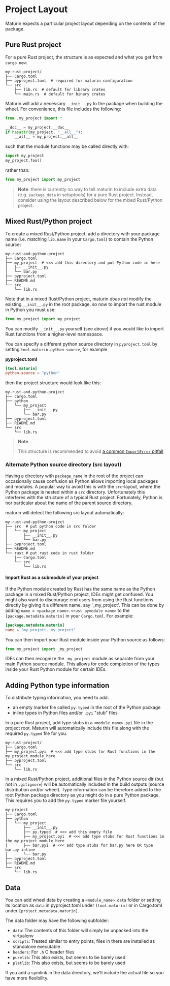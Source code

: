 # Project Layout

Maturin expects a particular project layout depending on the contents of the
package.

## Pure Rust project

For a pure Rust project, the structure is as expected and what you get from `cargo new`:

```
my-rust-project/
├── Cargo.toml
├── pyproject.toml  # required for maturin configuration
└── src
    ├── lib.rs  # default for library crates
    └── main.rs  # default for binary crates
```

Maturin will add a necessary `__init__.py` to the package when building the
wheel. For convenience, this file includes the following:

```python
from .my_project import *

__doc__ = my_project.__doc__
if hasattr(my_project, "__all__"):
    __all__ = my_project.__all__
```

such that the module functions may be called directly with:

```python
import my_project
my_project.foo()
```

rather than:

```python
from my_project import my_project
```

> **Note**: there is currently no way to tell maturin to include extra data (e.g.
`package_data` in setuptools) for a pure Rust project. Instead, consider using
the layout described below for the mixed Rust/Python project.

## Mixed Rust/Python project

To create a mixed Rust/Python project, add a directory with your package name
(i.e. matching `lib.name` in your `Cargo.toml`) to contain the Python source:

```
my-rust-and-python-project
├── Cargo.toml
├── my_project  # <<< add this directory and put Python code in here
│   ├── __init__.py
│   └── bar.py
├── pyproject.toml
├── README.md
└── src
    └── lib.rs
```

Note that in a mixed Rust/Python project, maturin _does not_ modify the
existing `__init__.py` in the root package, so now to import the rust module in
Python you must use:

```python
from my_project import my_project
```

You can modify `__init__.py` yourself (see above) if you would like to import
Rust functions from a higher-level namespace.

You can specify a different python source directory in `pyproject.toml` by setting `tool.maturin.python-source`, for example

**pyproject.toml**

```toml
[tool.maturin]
python-source = "python"
```

then the project structure would look like this:

```
my-rust-and-python-project
├── Cargo.toml
├── python
│   └── my_project
│       ├── __init__.py
│       └── bar.py
├── pyproject.toml
├── README.md
└── src
    └── lib.rs
```

> **Note**
>
> This structure is recommended to avoid [a common `ImportError` pitfall](https://github.com/PyO3/maturin/issues/490)


### Alternate Python source directory (src layout)

Having a directory with `package_name` in the root of the project can
occasionally cause confusion as Python allows importing local packages and
modules. A popular way to avoid this is with the `src`-layout, where the Python
package is nested within a `src` directory. Unfortunately this interferes with
the structure of a typical Rust project. Fortunately, Python is nor particular
about the name of the parent source directory.

maturin will detect the following src layout automatically:

```
my-rust-and-python-project
├── src  # put python code in src folder
│   └── my_project
│       ├── __init__.py
│       └── bar.py
├── pyproject.toml
├── README.md
└── rust # put rust code in rust folder
    |── Cargo.toml
    └── src
        └── lib.rs
```
#### Import Rust as a submodule of your project

If the Python module created by Rust has the same name as the Python package in a mixed Rust/Python project, IDEs might get confused. You might also want to discourage end users from using the Rust functions directly by giving it a different name, say '\_my_project'. This can be done by adding `name = <package name>.<rust pymodule name>` to the `[package.metadata.maturin]` in your `Cargo.toml`. For example:

```toml
[package.metadata.maturin]
name = "my_project._my_project"
```

You can then import your Rust module inside your Python source as follows:

```python
from my_project import _my_project
```

IDEs can then recognize the `_my_project` module as separate from your main Python source module. This allows for code completion of the types inside your Rust Python module for certain IDEs.


## Adding Python type information

To distribute typing information, you need to add:

* an empty marker file called `py.typed` in the root of the Python package
* inline types in Python files and/or `.pyi` "stub" files

In a pure Rust project, add type stubs in a `<module_name>.pyi` file in the
project root. Maturin will automatically include this file along with the
required `py.typed` file for you.

```
my-rust-project/
├── Cargo.toml
├── my_project.pyi  # <<< add type stubs for Rust functions in the my_project module here
├── pyproject.toml
└── src
    └── lib.rs
```

In a mixed Rust/Python project, additional files in the Python source dir (but
not in `.gitignore`) will be automatically included in the build outputs
(source distribution and/or wheel). Type information can be therefore added to
the root Python package directory as you might do in a pure Python package.
This requires you to add the `py.typed` marker file yourself.

```
my-project
├── Cargo.toml
├── python
│   └── my_project
│       ├── __init__.py
│       ├── py.typed  # <<< add this empty file
│       ├── my_project.pyi  # <<< add type stubs for Rust functions in the my_project module here
│       ├── bar.pyi  # <<< add type stubs for bar.py here OR type bar.py inline
│       └── bar.py
├── pyproject.toml
├── README.md
└── src
    └── lib.rs
```

## Data

You can add wheel data by creating a `<module_name>.data` folder or setting its location as `data` in pyproject.toml under `[tool.maturin]` or in Cargo.toml under `[project.metadata.maturin]`.

The data folder may have the following subfolder:

 * `data`: The contents of this folder will simply be unpacked into the virtualenv
 * `scripts`: Treated similar to entry points, files in there are installed as standalone executable
 * `headers`: For `.h` C header files
 * `purelib`: This also exists, but seems to be barely used
 * `platlib`: This also exists, but seems to be barely used

If you add a symlink in the data directory, we'll include the actual file so you have more flexibility.

